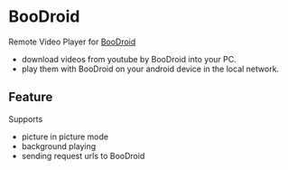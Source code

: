 # BooDroid

Remote Video Player for [BooDroid](https://github.com/toyota-m2k/ytplayer)

- download videos from youtube by BooDroid into your PC.
- play them with BooDroid on your android device in the local network.

## Feature

Supports 

- picture in picture mode
- background playing
- sending request urls to BooDroid
